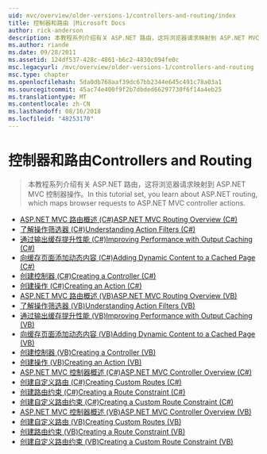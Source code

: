 ```yaml
---
uid: mvc/overview/older-versions-1/controllers-and-routing/index
title: 控制器和路由 |Microsoft Docs
author: rick-anderson
description: 本教程系列介绍有关 ASP.NET 路由，这将浏览器请求映射到 ASP.NET MVC 控制器操作。
ms.author: riande
ms.date: 09/28/2011
ms.assetid: 124df537-428c-4861-b6c2-4830c094fe0c
msc.legacyurl: /mvc/overview/older-versions-1/controllers-and-routing
msc.type: chapter
ms.openlocfilehash: 5da0db768aaf39dc67bb2344e645c491c78a03a1
ms.sourcegitcommit: 45ac74e400f9f2b7dbded66297730f6f14a4eb25
ms.translationtype: MT
ms.contentlocale: zh-CN
ms.lasthandoff: 08/16/2018
ms.locfileid: "48253170"
---
```

<a name="controllers-and-routing"></a><span data-ttu-id="9314d-103">控制器和路由</span><span class="sxs-lookup"><span data-stu-id="9314d-103">Controllers and Routing</span></span>
====================
> <span data-ttu-id="9314d-104">本教程系列介绍有关 ASP.NET 路由，这将浏览器请求映射到 ASP.NET MVC 控制器操作。</span><span class="sxs-lookup"><span data-stu-id="9314d-104">In this tutorial set, you learn about ASP.NET routing, which maps browser requests to ASP.NET MVC controller actions.</span></span>


- [<span data-ttu-id="9314d-105">ASP.NET MVC 路由概述 (C#)</span><span class="sxs-lookup"><span data-stu-id="9314d-105">ASP.NET MVC Routing Overview (C#)</span></span>](asp-net-mvc-routing-overview-cs.md)
- [<span data-ttu-id="9314d-106">了解操作筛选器 (C#)</span><span class="sxs-lookup"><span data-stu-id="9314d-106">Understanding Action Filters (C#)</span></span>](understanding-action-filters-cs.md)
- [<span data-ttu-id="9314d-107">通过输出缓存提升性能 (C#)</span><span class="sxs-lookup"><span data-stu-id="9314d-107">Improving Performance with Output Caching (C#)</span></span>](improving-performance-with-output-caching-cs.md)
- [<span data-ttu-id="9314d-108">向缓存页面添加动态内容 (C#)</span><span class="sxs-lookup"><span data-stu-id="9314d-108">Adding Dynamic Content to a Cached Page (C#)</span></span>](adding-dynamic-content-to-a-cached-page-cs.md)
- [<span data-ttu-id="9314d-109">创建控制器 (C#)</span><span class="sxs-lookup"><span data-stu-id="9314d-109">Creating a Controller (C#)</span></span>](creating-a-controller-cs.md)
- [<span data-ttu-id="9314d-110">创建操作 (C#)</span><span class="sxs-lookup"><span data-stu-id="9314d-110">Creating an Action (C#)</span></span>](creating-an-action-cs.md)
- [<span data-ttu-id="9314d-111">ASP.NET MVC 路由概述 (VB)</span><span class="sxs-lookup"><span data-stu-id="9314d-111">ASP.NET MVC Routing Overview (VB)</span></span>](asp-net-mvc-routing-overview-vb.md)
- [<span data-ttu-id="9314d-112">了解操作筛选器 (VB)</span><span class="sxs-lookup"><span data-stu-id="9314d-112">Understanding Action Filters (VB)</span></span>](understanding-action-filters-vb.md)
- [<span data-ttu-id="9314d-113">通过输出缓存提升性能 (VB)</span><span class="sxs-lookup"><span data-stu-id="9314d-113">Improving Performance with Output Caching (VB)</span></span>](improving-performance-with-output-caching-vb.md)
- [<span data-ttu-id="9314d-114">向缓存页面添加动态内容 (VB)</span><span class="sxs-lookup"><span data-stu-id="9314d-114">Adding Dynamic Content to a Cached Page (VB)</span></span>](adding-dynamic-content-to-a-cached-page-vb.md)
- [<span data-ttu-id="9314d-115">创建控制器 (VB)</span><span class="sxs-lookup"><span data-stu-id="9314d-115">Creating a Controller (VB)</span></span>](creating-a-controller-vb.md)
- [<span data-ttu-id="9314d-116">创建操作 (VB)</span><span class="sxs-lookup"><span data-stu-id="9314d-116">Creating an Action (VB)</span></span>](creating-an-action-vb.md)
- [<span data-ttu-id="9314d-117">ASP.NET MVC 控制器概述 (C#)</span><span class="sxs-lookup"><span data-stu-id="9314d-117">ASP.NET MVC Controller Overview (C#)</span></span>](aspnet-mvc-controllers-overview-cs.md)
- [<span data-ttu-id="9314d-118">创建自定义路由 (C#)</span><span class="sxs-lookup"><span data-stu-id="9314d-118">Creating Custom Routes (C#)</span></span>](creating-custom-routes-cs.md)
- [<span data-ttu-id="9314d-119">创建路由约束 (C#)</span><span class="sxs-lookup"><span data-stu-id="9314d-119">Creating a Route Constraint (C#)</span></span>](creating-a-route-constraint-cs.md)
- [<span data-ttu-id="9314d-120">创建自定义路由约束 (C#)</span><span class="sxs-lookup"><span data-stu-id="9314d-120">Creating a Custom Route Constraint (C#)</span></span>](creating-a-custom-route-constraint-cs.md)
- [<span data-ttu-id="9314d-121">ASP.NET MVC 控制器概述 (VB)</span><span class="sxs-lookup"><span data-stu-id="9314d-121">ASP.NET MVC Controller Overview (VB)</span></span>](asp-net-mvc-controller-overview-vb.md)
- [<span data-ttu-id="9314d-122">创建自定义路由 (VB)</span><span class="sxs-lookup"><span data-stu-id="9314d-122">Creating Custom Routes (VB)</span></span>](creating-custom-routes-vb.md)
- [<span data-ttu-id="9314d-123">创建路由约束 (VB)</span><span class="sxs-lookup"><span data-stu-id="9314d-123">Creating a Route Constraint (VB)</span></span>](creating-a-route-constraint-vb.md)
- [<span data-ttu-id="9314d-124">创建自定义路由约束 (VB)</span><span class="sxs-lookup"><span data-stu-id="9314d-124">Creating a Custom Route Constraint (VB)</span></span>](creating-a-custom-route-constraint-vb.md)
